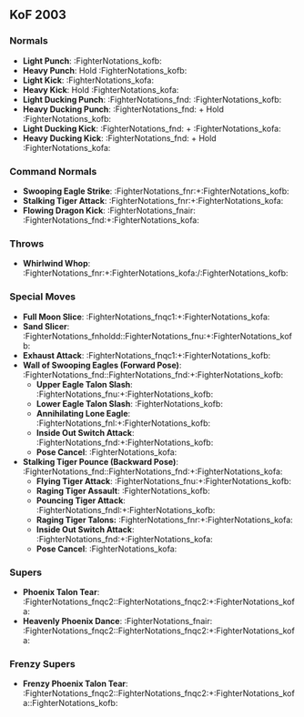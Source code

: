 ## KoF 2003
### Normals
- **Light Punch**: :FighterNotations_kofb:
- **Heavy Punch**: Hold :FighterNotations_kofb:
- **Light Kick**: :FighterNotations_kofa:
- **Heavy Kick**: Hold :FighterNotations_kofa:
- **Light Ducking Punch**: :FighterNotations_fnd: :FighterNotations_kofb:
- **Heavy Ducking Punch**: :FighterNotations_fnd: + Hold :FighterNotations_kofb: 
- **Light Ducking Kick**: :FighterNotations_fnd: + :FighterNotations_kofa: 
- **Heavy Ducking Kick**: :FighterNotations_fnd: + Hold :FighterNotations_kofa: 
### Command Normals
- **Swooping Eagle Strike**: :FighterNotations_fnr:+:FighterNotations_kofb:
- **Stalking Tiger Attack**: :FighterNotations_fnr:+:FighterNotations_kofa:
- **Flowing Dragon Kick**: :FighterNotations_fnair: :FighterNotations_fnd:+:FighterNotations_kofa:
### Throws
- **Whirlwind Whop**: :FighterNotations_fnr:+:FighterNotations_kofa:/:FighterNotations_kofb:
### Special Moves
- **Full Moon Slice**: :FighterNotations_fnqc1:+:FighterNotations_kofa: 
- **Sand Slicer**: :FighterNotations_fnholdd::FighterNotations_fnu:+:FighterNotations_kofb:
- **Exhaust Attack**: :FighterNotations_fnqc1:+:FighterNotations_kofb:
- **Wall of Swooping Eagles (Forward Pose)**: :FighterNotations_fnd::FighterNotations_fnd:+:FighterNotations_kofb:
	- **Upper Eagle Talon Slash**: :FighterNotations_fnu:+:FighterNotations_kofb:
	- **Lower Eagle Talon Slash**: :FighterNotations_kofb:
	- **Annihilating Lone Eagle**: :FighterNotations_fnl:+:FighterNotations_kofb:
	- **Inside Out Switch Attack**: :FighterNotations_fnd:+:FighterNotations_kofb:
	- **Pose Cancel**: :FighterNotations_kofa:
- **Stalking Tiger Pounce (Backward Pose)**: :FighterNotations_fnd::FighterNotations_fnd:+:FighterNotations_kofa:
	- **Flying Tiger Attack**: :FighterNotations_fnu:+:FighterNotations_kofb:
	- **Raging Tiger Assault**: :FighterNotations_kofb:
	- **Pouncing Tiger Attack**: :FighterNotations_fndl:+:FighterNotations_kofb:
	- **Raging Tiger Talons:** :FighterNotations_fnr:+:FighterNotations_kofa:
	- **Inside Out Switch Attack**: :FighterNotations_fnd:+:FighterNotations_kofa:
	- **Pose Cancel**: :FighterNotations_kofa:
### Supers
- **Phoenix Talon Tear**: :FighterNotations_fnqc2::FighterNotations_fnqc2:+:FighterNotations_kofa:
- **Heavenly Phoenix Dance**: :FighterNotations_fnair: :FighterNotations_fnqc2::FighterNotations_fnqc2:+:FighterNotations_kofa:
### Frenzy Supers
- **Frenzy Phoenix Talon Tear**: :FighterNotations_fnqc2::FighterNotations_fnqc2:+:FighterNotations_kofa::FighterNotations_kofb:

